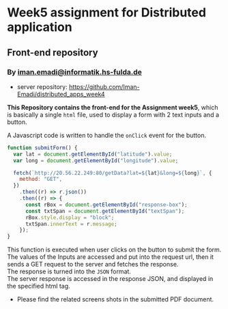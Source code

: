 # Week5 assignment for Distributed application

## Front-end repository

### By iman.emadi@informatik.hs-fulda.de

- server repository: https://github.com/Iman-Emadi/distributed_apps_week4

**This Repository contains the front-end for the Assignment week5**, which is basically a single `html` file, used to display a form with
2 text inputs and a button.

A Javascript code is written to handle the `onClick` event for the button.

```js
function submitForm() {
  var lat = document.getElementById("latitude").value;
  var long = document.getElementById("longitude").value;

  fetch(`http://20.56.22.249:80/getData?lat=${lat}&long=${long}`, {
    method: "GET",
  })
    .then((r) => r.json())
    .then((r) => {
      const rBox = document.getElementById("response-box");
      const txtSpan = document.getElementById("textSpan");
      rBox.style.display = "block";
      txtSpan.innerText = r.message;
    });
}
```

This function is executed when user clicks on the button to submit the form.\
The values of the Inputs are accessed and put into the request url, then it sends a GET request to the server and fetches the response.
\
The response is turned into the `JSON` format.\
The server response is accessed in the response JSON, and displayed in the specified html tag.

- Please find the related screens shots in the submitted PDF document.
